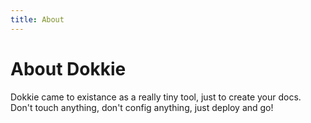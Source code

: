 ```yaml
---
title: About
---
```


# About Dokkie

Dokkie came to existance as a really tiny tool, just to create your docs. Don't touch anything, don't config anything, just deploy and go!
